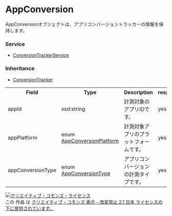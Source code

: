 # AppConversion
AppConversionオブジェクトは、アプリコンバージョントラッカーの情報を保持します。
 
### Service
+ [ConversionTrackerService](../services/ConversionTrackerService.md)
### Inheritance
+ [ConversionTracker](./ConversionTracker.md)

<table>
 <tr>
  <th>Field</th>
  <th>Type</th>
  <th>Description</th>
  <th>response</th>
  <th>add</th>
  <th>set</th>
 </tr>
 <tr>
  <td>appId</td>
  <td>xsd:string</td>
  <td>計測対象のアプリIDです。</td>
  <td>yes</td>
  <td>Required</td>
  <td>Ignore</td>
 </tr>
 <tr>
  <td>appPlatform</td>
  <td>enum <a href="./AppConversionPlatform.md">AppConversionPlatform</a></td>
  <td>計測対象アプリのプラットフォームです。</td>
  <td>yes</td>
  <td>Required</td>
  <td>Ignore</td>
 </tr>
 <tr>
  <td>appConversionType</td>
  <td>enum <a href="./AppConversionType.md">AppConversionType</a></td>
  <td>アプリコンバージョンの計測タイプです。</td>
  <td>yes</td>
  <td>Optional<br>※Default値：FIRST_OPEN</td>
  <td>Ignore</td>
 </tr>
 </table>
 
 
<a rel="license" href="http://creativecommons.org/licenses/by-nd/2.1/jp/"><img alt="クリエイティブ・コモンズ・ライセンス" style="border-width:0" src="https://i.creativecommons.org/l/by-nd/2.1/jp/88x31.png" /></a><br />この 作品 は <a rel="license" href="http://creativecommons.org/licenses/by-nd/2.1/jp/">クリエイティブ・コモンズ 表示 - 改変禁止 2.1 日本 ライセンスの下に提供されています。</a>
